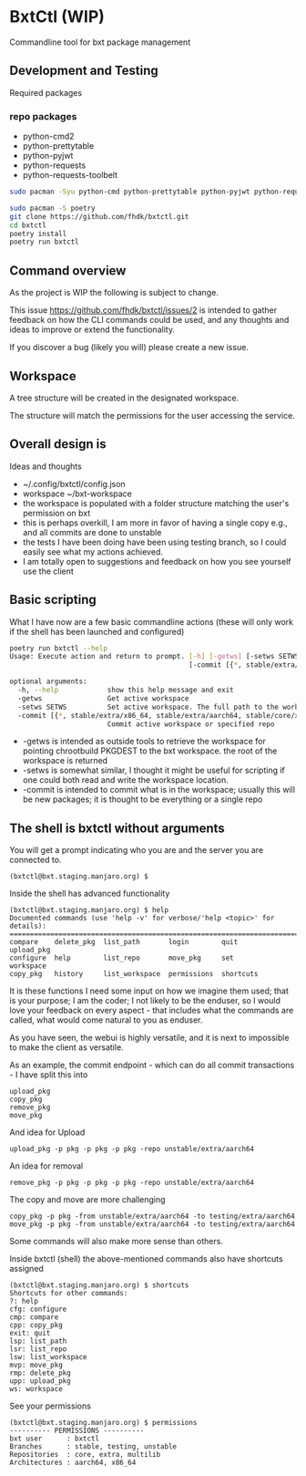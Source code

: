 # BxtCtl (WIP)

Commandline tool for bxt package management

## Development and Testing
Required packages

### repo packages

- python-cmd2
- python-prettytable
- python-pyjwt
- python-requests
- python-requests-toolbelt

```bash
sudo pacman -Syu python-cmd python-prettytable python-pyjwt python-requests python-requests-toolbelt
```

```bash
sudo pacman -S poetry
git clone https://github.com/fhdk/bxtctl.git
cd bxtctl
poetry install
poetry run bxtctl
```

## Command overview

As the project is WIP the following is subject to change.

This issue https://github.com/fhdk/bxtctl/issues/2 is intended to gather feedback on how the CLI commands could be used,
and any thoughts and ideas to improve or extend the functionality.

If you discover a bug (likely you will) please create a new issue.

## Workspace
A tree structure will be created in the designated workspace.

The structure will match the permissions for the user accessing the service.

## Overall design is
Ideas and thoughts
- ~/.config/bxtctl/config.json
- workspace ~/bxt-workspace
- the workspace is populated with a folder structure matching the user's permission on bxt
- this is perhaps overkill, I am more in favor of having a single copy e.g., and all commits are done to unstable
- the tests I have been doing have been using testing branch, so I could easily see what my actions achieved.
- I am totally open to suggestions and feedback on how you see yourself use the client

## Basic scripting
What I have now are a few basic commandline actions (these will only work if the shell has been launched and configured)

```bash
poetry run bxtctl --help
Usage: Execute action and return to prompt. [-h] [-getws] [-setws SETWS]
                                            [-commit [{*, stable/extra/x86_64, stable/extra/aarch64, stable/core/x86_64, stable/core/aarch64, stable/multilib/x86_64, stable/multilib/aarch64, unstable/extra/x86_64, unstable/extra/aarch64, unstable/core/x86_64, unstable/core/aarch64, unstable/multilib/x86_64, unstable/multilib/aarch64, testing/extra/x86_64, testing/extra/aarch64, testing/core/x86_64, testing/core/aarch64, testing/multilib/x86_64, testing/multilib/aarch64}]]

optional arguments:
  -h, --help            show this help message and exit
  -getws                Get active workspace
  -setws SETWS          Set active workspace. The full path to the workspace
  -commit [{*, stable/extra/x86_64, stable/extra/aarch64, stable/core/x86_64, stable/core/aarch64, stable/multilib/x86_64, stable/multilib/aarch64, unstable/extra/x86_64, unstable/extra/aarch64, unstable/core/x86_64, unstable/core/aarch64, unstable/multilib/x86_64, unstable/multilib/aarch64, testing/extra/x86_64, testing/extra/aarch64, testing/core/x86_64, testing/core/aarch64, testing/multilib/x86_64, testing/multilib/aarch64}]
                        Commit active workspace or specified repo
```

- -getws is intended as outside tools to retrieve the workspace for pointing chrootbuild PKGDEST to the bxt workspace. the root of the workspace is returned
- -setws is somewhat similar, I thought it might be useful for scripting if one could both read and write the workspace location.
- -commit is intended to commit what is in the workspace; usually this will be new packages; it is thought to be everything or a single repo

## The shell is bxtctl without arguments

You will get a prompt indicating who you are and the server you are connected to.

```shell
(bxtctl@bxt.staging.manjaro.org) $ 
```

Inside the shell has advanced functionality

```shell
(bxtctl@bxt.staging.manjaro.org) $ help
Documented commands (use 'help -v' for verbose/'help <topic>' for details):
===========================================================================
compare    delete_pkg  list_path       login        quit       upload_pkg
configure  help        list_repo       move_pkg     set        workspace 
copy_pkg   history     list_workspace  permissions  shortcuts
```

It is these functions I need some input on how we imagine them used; that is your purpose; I am the coder; 
I not likely to be the enduser, so I would love your feedback on every aspect - 
that includes what the commands are called, what would come natural to you as enduser.

As you have seen, the webui is highly versatile, and it is next to impossible to make the client as versatile.

As an example, the commit endpoint - which can do all commit transactions - I have split this into

```text
upload_pkg
copy_pkg
remove_pkg
move_pkg
```

And idea for Upload

```text
upload_pkg -p pkg -p pkg -p pkg -repo unstable/extra/aarch64
```

An idea for removal

```text
remove_pkg -p pkg -p pkg -p pkg -repo unstable/extra/aarch64
```

The copy and move are more challenging

```text
copy_pkg -p pkg -from unstable/extra/aarch64 -to testing/extra/aarch64
move_pkg -p pkg -from unstable/extra/aarch64 -to testing/extra/aarch64
```

Some commands will also make more sense than others.

Inside bxtctl (shell) the above-mentioned commands also have shortcuts assigned

```shell
(bxtctl@bxt.staging.manjaro.org) $ shortcuts
Shortcuts for other commands:
?: help
cfg: configure
cmp: compare
cpp: copy_pkg
exit: quit
lsp: list_path
lsr: list_repo
lsw: list_workspace
mvp: move_pkg
rmp: delete_pkg
upp: upload_pkg
ws: workspace
```

See your permissions

```shell
(bxtctl@bxt.staging.manjaro.org) $ permissions
---------- PERMISSIONS ----------
bxt user      : bxtctl
Branches      : stable, testing, unstable
Repositories  : core, extra, multilib
Architectures : aarch64, x86_64
```


